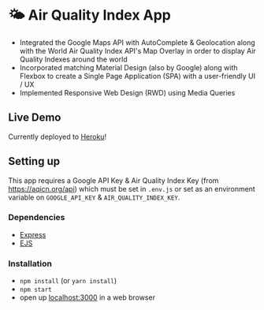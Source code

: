 # 🌤 Air Quality Index App

* Integrated the Google Maps API with AutoComplete & Geolocation along with the World Air Quality Index API's Map Overlay in order to display Air Quality Indexes around the world
* Incorporated matching Material Design (also by Google) along with Flexbox to create a Single Page Application (SPA) with a user-friendly UI / UX
* Implemented Responsive Web Design (RWD) using Media Queries

## Live Demo

Currently deployed to [Heroku](https://stackathon-btam.herokuapp.com)!

## Setting up

This app requires a Google API Key & Air Quality Index Key (from https://aqicn.org/api) which must be set in `.env.js` or set as an environment variable on `GOOGLE_API_KEY` & `AIR_QUALITY_INDEX_KEY`.

### Dependencies

* [Express](https://expressjs.com)
* [EJS](https://ejs.co)

### Installation

* `npm install` (or `yarn install`)
* `npm start`
* open up [localhost:3000](http://localhost:3000) in a web browser